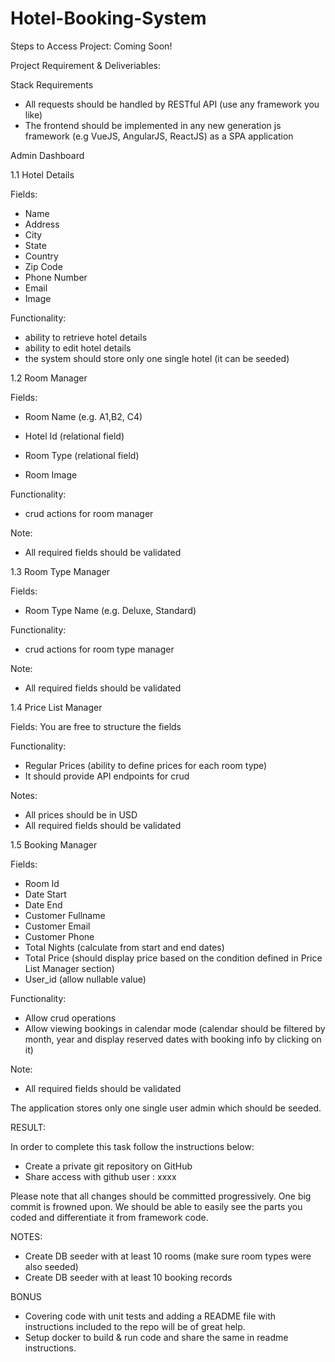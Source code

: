 # Hotel-Booking-System

Steps to Access Project: Coming Soon!

Project Requirement & Deliveriables:

Stack   Requirements 
 
- All   requests   should   be   handled   by   RESTful   API   (use   any   framework   you   like) 
- The   frontend   should   be   implemented   in   any   new   generation   js   framework   (e.g   VueJS, 
 AngularJS,   ReactJS)   as   a   SPA   application 
 
Admin   Dashboard 
  
1.1   Hotel   Details 
 
 
Fields: 
 -   Name 
 -   Address 
 -   City 
 -   State 
 -   Country 
 -   Zip   Code 
 -   Phone   Number 
 -   Email 
 -   Image 
  
Functionality: 
 -   ability   to   retrieve   hotel   details 
 -   ability   to   edit   hotel   details 
 -   the   system   should   store   only   one   single   hotel   (it   can   be   seeded) 
 
 
1.2   Room   Manager 
 
 
Fields: 
 -   Room   Name   (e.g.   A1,B2,   C4) 
 
-   Hotel   Id   (relational   field) 
 -   Room   Type   (relational   field) 
 -   Room   Image 
 
 
Functionality: 
 -   crud   actions   for   room   manager 
 
 
Note: 
 -   All   required   fields   should   be   validated 
 
 
1.3   Room   Type   Manager 
 
 
Fields: 
 -   Room   Type   Name   (e.g.   Deluxe,   Standard) 
   
Functionality: 
 -   crud   actions   for   room   type   manager 
 
 
Note: 
 -   All   required   fields   should   be   validated 
 
 
1.4   Price   List   Manager 
 
 
Fields: 
 You   are   free   to   structure   the   fields 
 
 
Functionality: 
 -   Regular   Prices   (ability   to   define   prices   for   each   room   type) 
 -   It   should   provide   API   endpoints   for   crud 
 
 
Notes: 
 -   All   prices   should   be   in   USD 
 -   All   required   fields   should   be   validated 
 
 
1.5   Booking   Manager 
  
Fields: 
 -   Room   Id 
 -   Date   Start 
 -   Date   End 
 -   Customer   Fullname 
 -   Customer   Email 
 -   Customer   Phone 
 -   Total   Nights   (calculate   from   start   and   end   dates) 
 -   Total   Price   (should   display   price   based   on   the   condition   defined   in   Price   List   Manager   section) 
 -   User_id   (allow   nullable   value) 
 
 
Functionality: 
 -   Allow   crud   operations 
 -   Allow   viewing   bookings   in   calendar   mode   (calendar   should   be   filtered   by   month,   year   and 
 display   reserved   dates   with   booking   info   by   clicking   on   it) 
 
 
Note: 
 -   All   required   fields   should   be   validated   
 
The   application   stores   only   one   single   user   admin   which   should   be   seeded. 
 
 
RESULT: 
 
 
In   order   to   complete   this   task   follow   the   instructions   below: 
 
-   Create   a   private   git   repository   on   GitHub 
-   Share   access   with   github   user   :   xxxx 
 
Please   note   that   all   changes   should   be   committed   progressively.   One   big   commit   is   frowned 
 upon.   We   should   be   able   to   easily   see   the   parts   you   coded   and   differentiate   it   from   framework 
 code. 
 
NOTES: 
 
-   Create   DB   seeder   with   at   least   10   rooms   (make   sure   room   types   were   also   seeded) 
-   Create   DB   seeder   with   at   least   10   booking   records 
 
 
BONUS 
 -   Covering   code   with   unit   tests   and   adding   a   README   file   with   instructions   included   to   the   repo 
 will   be   of   great   help. 
 -   Setup   docker   to   build   &   run   code   and   share   the   same   in   readme   instructions. 
